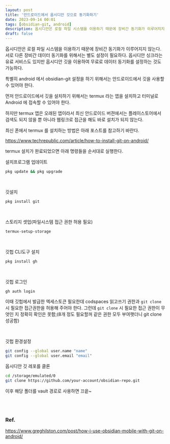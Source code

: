 ```yaml
---
layout: post
title: '안드로이드에서 옵시디안 깃으로 동기화하기'
date: 2023-09-14 00:01
tags: [obsidian-git, android]
description: 옵시디안은 로컬 파일 시스템을 이용하기 때문에 장비간 동기화가 이루어지지 않는다. 서로 다른 장비간 데이터 동기화를 위해서는 별도 설정이 필요하다. 옵시디안 싱크라는 유료 서비스도 있지만 옵시디안 깃을 이용하여 무료로 데이터 동기화를 설정하는 것도 가능하다.
draft: false
---
```


옵시디안은 로컬 파일 시스템을 이용하기 때문에 장비간 동기화가 이루어지지 않는다. 서로 다른 장비간 데이터 동기화를 위해서는 별도 설정이 필요하다. 옵시디안 싱크라는 유료 서비스도 있지만 옵시디안 깃을 이용하여 무료로 데이터 동기화를 설정하는 것도 가능하다.

특별히 android 에서 obsidian-git 설정을 하기 위해서는 안드로이드에서 깃을 사용할 수 있어야 한다.

먼저 안드로이드에서 깃을 설치하기 위해서는 termux 라는 앱을 설치하고 터미널로 Android 에 접속할 수 있어야 한다.

하지만 termux 앱은 오래된 앱이라서 최신 안드로이드 버젼에서는 플레이스토어에서 검색도 되지 않을 뿐 아니라 웹링크로 접근을 해도 바로 설치가 되지 않는다.

최신 폰에서 termux 를 설치하는 방법은 아래 포스트를 참고하기 바란다.

https://www.techrepublic.com/article/how-to-install-git-on-android/


termux 설치가 완료되었으면 아래 명령들을 순서대로 실행한다.

설치프로그램 업데이트
```bash
pkg update && pkg upgrade
```

<br/>

깃설치
```bash
pkg install git
```

<br/>

스토리지 셋업(파일시스템 접근 권한 허용 필요)
```bash
termux-setup-storage
```

<br/>

깃헙 CLI도구 설치
```bash
pkg install gh
```

<br/>

깃헙 로그인
```bash
gh auth login
```
이때 깃헙에서 발급한 엑세스토큰 필요한데 codspaces 읽고쓰기 권한과 `git clone` 시 필요한 접근권한을 허용해 주어야 한다.
그런데 `git clone` 시 필요한 접근 권한이 무엇인 지 정확히 확인은 못함;(8개 정도 필요할꺼 같은 권한 모두 부여햇더니 git clone 성공함)


<br/>

깃헙 환경설정
```bash
git config --global user.name "name"
git config --global user.email "email"
```


옵시디안 깃 레포를 클론
```bash
cd /storage/emulated/0
git clone https://github.com/your-account/obsidian-repo.git
```



이후 해당 폴더를 vault 경로로 사용하면 끄읕~


<br/>
<br/>

### Ref.
https://www.greghilston.com/post/how-i-use-obsidian-mobile-with-git-on-android/
